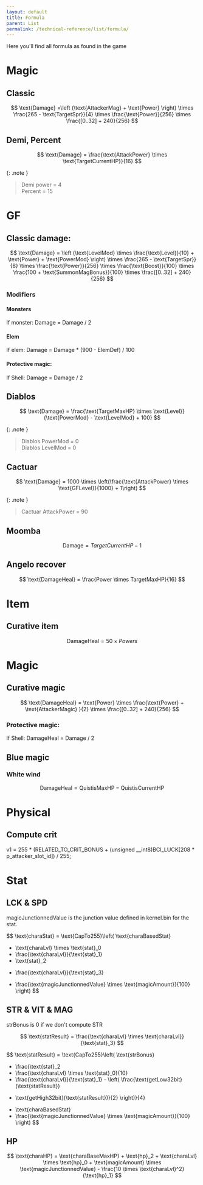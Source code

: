 ```yaml
---
layout: default
title: Formula
parent: List
permalink: /technical-reference/list/formula/
---
```


Here you'll find all formula as found in the game

# Magic

## Classic

$$
\text{Damage} =\left (\text{AttackerMag} + \text{Power} \right) 
\times \frac{265 - \text{TargetSpr}}{4} \times \frac{\text{Power}}{256} 
\times \frac{[0..32] + 240}{256}
$$

## Demi, Percent

$$
\text{Damage} = \frac{\text{AttackPower} \times \text{TargetCurrentHP}}{16}
$$

{: .note }
>Demi power = 4  
>Percent = 15

# GF

## Classic damage:

$$
\text{Damage} = 
\left
(\text{LevelMod} \times 
\frac{\text{Level}}{10} + \text{Power} + \text{PowerMod} \right) \times \frac{265 - 
\text{TargetSpr}}{8} \times \frac{\text{Power}}{256} \times \frac{\text{Boost}}{100} 
\times \frac{100 + \text{SummonMagBonus}}{100} \times \frac{[0..32] + 240}{256}
$$

### Modifiers
#### Monsters

If monster: 
Damage = Damage / 2

#### Elem
If elem:
Damage = Damage * (900 - ElemDef) / 100

#### Protective magic:
If Shell:
Damage = Damage / 2

## Diablos

$$
\text{Damage} = \frac{\text{TargetMaxHP} \times \text{Level}}{\text{PowerMod} - \text{LevelMod} + 100}
$$

{: .note }
>Diablos PowerMod = 0  
>Diablos LevelMod = 0


## Cactuar

$$
\text{Damage} = 1000 \times \left(\frac{\text{AttackPower} \times \text{GFLevel}}{1000} + 1\right)
$$

{: .note }
>Cactuar AttackPower = 90

## Moomba

$$
\text{Damage} = TargetCurrentHP - 1
$$

## Angelo recover

$$
\text{DamageHeal} = \frac{Power \times TargetMaxHP}{16}
$$

# Item

## Curative item

$$
\text{DamageHeal} = 50 \times Powers
$$

# Magic
## Curative magic

$$
\text{DamageHeal} = \text{Power} \times  \frac{\text{Power} + \text{AttackerMagic} }{2} \times \frac{[0..32] + 240}{256} 
$$

### Protective magic:
If Shell:
DamageHeal = Damage / 2

## Blue magic
### White wind


$$
\text{DamageHeal} = \text{QuistisMaxHP} - \text{QuistisCurrentHP}
$$ 

# Physical
## Compute crit

  v1 = 255 * (RELATED_TO_CRIT_BONUS + (unsigned __int8)BCI_LUCK[208 * p_attacker_slot_id]) / 255;


# Stat

## LCK & SPD

magicJunctionnedValue is the junction value defined in kernel.bin for the stat.

$$
\text{charaStat} = \text{CapTo255}\left( 
\text{charaBasedStat} 
+ \text{charaLvl} \times \text{stat}_0 
+ \frac{\text{charaLvl}}{\text{stat}_1}
+ \text{stat}_2 
- \frac{\text{charaLvl}}{\text{stat}_3}
+ \frac{\text{magicJunctionnedValue} \times \text{magicAmount}}{100} 
\right)
$$


## STR & VIT & MAG

strBonus is 0 if we don't compute STR

$$
\text{statResult} = \frac{\text{charaLvl} \times \text{charaLvl}}{\text{stat}_3}
$$

$$
\text{statResult} = \text{CapTo255}\left( \text{strBonus} 
+ \frac{\text{stat}_2 
+ \frac{\text{charaLvl} \times \text{stat}_0}{10} 
+ \frac{\text{charaLvl}}{\text{stat}_1} - \left( \frac{\text{getLow32bit}(\text{statResult})
- \text{getHigh32bit}(\text{statResult})}{2} \right)}{4}
+ \text{charaBasedStat} 
+ \frac{\text{magicJunctionnedValue} \times \text{magicAmount}}{100} 
\right)
$$

## HP

$$
\text{charaHP} = \text{charaBaseMaxHP} 
    + \text{hp}_2 
    + \text{charaLvl} \times \text{hp}_0 
    + \text{magicAmount} \times \text{magicJunctionnedValue} 
    - \frac{10 \times \text{charaLvl}^2}{\text{hp}_1}
$$





